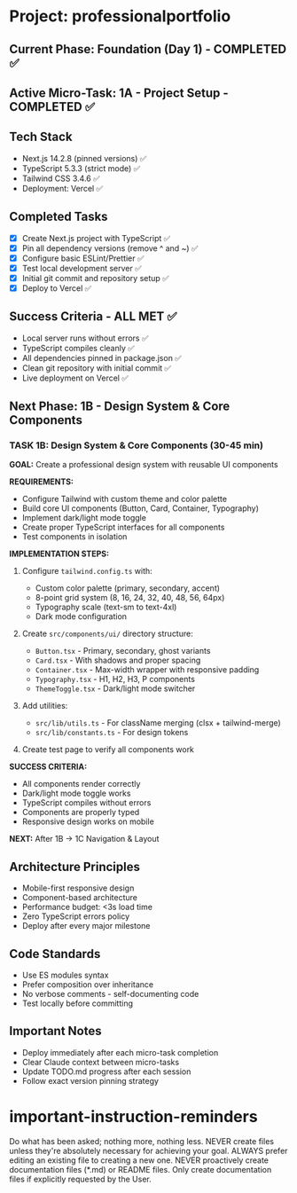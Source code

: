 # Project: professionalportfolio

## Current Phase: Foundation (Day 1) - COMPLETED ✅
## Active Micro-Task: 1A - Project Setup - COMPLETED ✅

## Tech Stack
- Next.js 14.2.8 (pinned versions) ✅
- TypeScript 5.3.3 (strict mode) ✅
- Tailwind CSS 3.4.6 ✅
- Deployment: Vercel ✅

## Completed Tasks
- [x] Create Next.js project with TypeScript ✅
- [x] Pin all dependency versions (remove ^ and ~) ✅
- [x] Configure basic ESLint/Prettier ✅
- [x] Test local development server ✅
- [x] Initial git commit and repository setup ✅
- [x] Deploy to Vercel ✅

## Success Criteria - ALL MET ✅
- Local server runs without errors ✅
- TypeScript compiles cleanly ✅
- All dependencies pinned in package.json ✅
- Clean git repository with initial commit ✅
- Live deployment on Vercel ✅

## Next Phase: 1B - Design System & Core Components

### TASK 1B: Design System & Core Components (30-45 min)

**GOAL:** Create a professional design system with reusable UI components

**REQUIREMENTS:**
- Configure Tailwind with custom theme and color palette
- Build core UI components (Button, Card, Container, Typography)
- Implement dark/light mode toggle
- Create proper TypeScript interfaces for all components
- Test components in isolation

**IMPLEMENTATION STEPS:**
1. Configure `tailwind.config.ts` with:
   - Custom color palette (primary, secondary, accent)
   - 8-point grid system (8, 16, 24, 32, 40, 48, 56, 64px)
   - Typography scale (text-sm to text-4xl)
   - Dark mode configuration

2. Create `src/components/ui/` directory structure:
   - `Button.tsx` - Primary, secondary, ghost variants
   - `Card.tsx` - With shadows and proper spacing
   - `Container.tsx` - Max-width wrapper with responsive padding
   - `Typography.tsx` - H1, H2, H3, P components
   - `ThemeToggle.tsx` - Dark/light mode switcher

3. Add utilities:
   - `src/lib/utils.ts` - For className merging (clsx + tailwind-merge)
   - `src/lib/constants.ts` - For design tokens

4. Create test page to verify all components work

**SUCCESS CRITERIA:**
- All components render correctly
- Dark/light mode toggle works
- TypeScript compiles without errors
- Components are properly typed
- Responsive design works on mobile

**NEXT:** After 1B → 1C Navigation & Layout

## Architecture Principles
- Mobile-first responsive design
- Component-based architecture
- Performance budget: <3s load time
- Zero TypeScript errors policy
- Deploy after every major milestone

## Code Standards
- Use ES modules syntax
- Prefer composition over inheritance  
- No verbose comments - self-documenting code
- Test locally before committing

## Important Notes
- Deploy immediately after each micro-task completion
- Clear Claude context between micro-tasks
- Update TODO.md progress after each session
- Follow exact version pinning strategy

# important-instruction-reminders
Do what has been asked; nothing more, nothing less.
NEVER create files unless they're absolutely necessary for achieving your goal.
ALWAYS prefer editing an existing file to creating a new one.
NEVER proactively create documentation files (*.md) or README files. Only create documentation files if explicitly requested by the User.